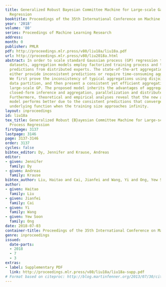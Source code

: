 ```yaml
---
title: Generalized Robust Bayesian Committee Machine for Large-scale Gaussian Process
  Regression
booktitle: Proceedings of the 35th International Conference on Machine Learning
year: '2018'
volume: '80'
series: Proceedings of Machine Learning Research
address: 
month: 0
publisher: PMLR
pdf: http://proceedings.mlr.press/v80/liu18a/liu18a.pdf
url: http://proceedings.mlr.press/v80/liu2018a.html
abstract: In order to scale standard Gaussian process (GP) regression to large-scale
  datasets, aggregation models employ factorized training process and then combine
  predictions from distributed experts. The state-of-the-art aggregation models, however,
  either provide inconsistent predictions or require time-consuming aggregation process.
  We first prove the inconsistency of typical aggregations using disjoint or random
  data partition, and then present a consistent yet efficient aggregation model for
  large-scale GP. The proposed model inherits the advantages of aggregations, e.g.,
  closed-form inference and aggregation, parallelization and distributed computing.
  Furthermore, theoretical and empirical analyses reveal that the new aggregation
  model performs better due to the consistent predictions that converge to the true
  underlying function when the training size approaches infinity.
layout: inproceedings
id: liu18a
tex_title: Generalized Robust {B}ayesian Committee Machine for Large-scale {G}aussian
  Process Regression
firstpage: 3137
lastpage: 3146
page: 3137-3146
order: 3137
cycles: false
bibtex_editor: Dy, Jennifer and Krause, Andreas
editor:
- given: Jennifer
  family: Dy
- given: Andreas
  family: Krause
bibtex_author: Liu, Haitao and Cai, Jianfei and Wang, Yi and Ong, Yew Soon
author:
- given: Haitao
  family: Liu
- given: Jianfei
  family: Cai
- given: Yi
  family: Wang
- given: Yew Soon
  family: Ong
date: 2018-07-03
container-title: Proceedings of the 35th International Conference on Machine Learning
genre: inproceedings
issued:
  date-parts:
  - 2018
  - 7
  - 3
extras:
- label: Supplementary PDF
  link: http://proceedings.mlr.press/v80/liu18a/liu18a-supp.pdf
# Format based on citeproc: http://blog.martinfenner.org/2013/07/30/citeproc-yaml-for-bibliographies/
---
```

